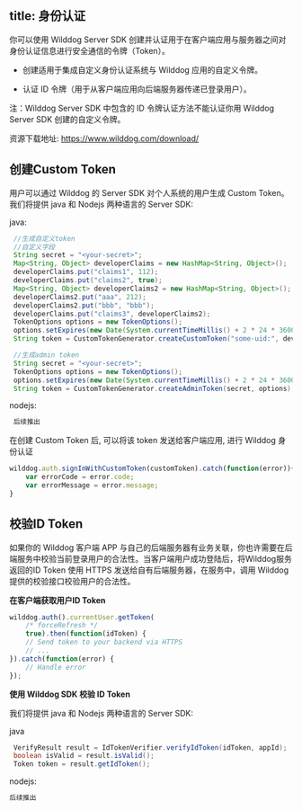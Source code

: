 title: 身份认证
---

你可以使用 Wilddog Server SDK 创建并认证用于在客户端应用与服务器之间对身份认证信息进行安全通信的令牌（Token）。

* 创建适用于集成自定义身份认证系统与 Wilddog 应用的自定义令牌。

* 认证 ID 令牌（用于从客户端应用向后端服务器传递已登录用户）。


注：Wilddog Server SDK 中包含的 ID 令牌认证方法不能认证你用 Wilddog Server SDK 创建的自定义令牌。

资源下载地址:
https://www.wilddog.com/download/

## 创建Custom Token

用户可以通过 Wilddog 的 Server SDK 对个人系统的用户生成 Custom Token。
我们将提供 java 和 Nodejs 两种语言的 Server SDK:

java:

```java
 //生成自定义token
 //自定义字段
 String secret = "<your-secret>"; 
 Map<String, Object> developerClaims = new HashMap<String, Object>();
 developerClaims.put("claims1", 112);
 developerClaims.put("claims2", true);
 Map<String, Object> developerClaims2 = new HashMap<String, Object>();
 developerClaims2.put("aaa", 212);
 developerClaims2.put("bbb", "bbb");
 developerClaims.put("claims3", developerClaims2);
 TokenOptions options = new TokenOptions();
 options.setExpires(new Date(System.currentTimeMillis() + 2 * 24 * 3600 * 1000L));
 String token = CustomTokenGenerator.createCustomToken("some-uid:", developerClaims, secret, options);

 //生成admin token
 String secret = "<your-secret>";
 TokenOptions options = new TokenOptions();
 options.setExpires(new Date(System.currentTimeMillis() + 2 * 24 * 3600 * 1000L));
 String token = CustomTokenGenerator.createAdminToken(secret, options);
```

nodejs:

```javascript
 后续推出
```

在创建 Custom Token 后, 可以将该 token 发送给客户端应用, 进行 Wilddog 身份认证

```javascript
wilddog.auth.signInWithCustomToken(customToken).catch(function(error)){
    var errorCode = error.code;
    var errorMessage = error.message;
}
```

## 校验ID Token

如果你的 Wilddog 客户端 APP 与自己的后端服务器有业务关联，你也许需要在后端服务中校验当前登录用户的合法性。当客户端用户成功登陆后，将Wilddog服务返回的ID Token 使用 HTTPS 发送给自有后端服务器，在服务中，调用 Wilddog 提供的校验接口校验用户的合法性。

**在客户端获取用户ID Token**

```javascript
wilddog.auth().currentUser.getToken(
    /* forceRefresh */
    true).then(function(idToken) {
    // Send token to your backend via HTTPS 
    // ...
}).catch(function(error) {
    // Handle error
});
```

**使用 Wilddog SDK 校验 ID Token**

我们将提供 java 和 Nodejs 两种语言的 Server SDK:

java

```java
 VerifyResult result = IdTokenVerifier.verifyIdToken(idToken, appId);
 boolean isValid = result.isValid();
 Token token = result.getIdToken();

```

nodejs:

```javascript
后续推出

```

